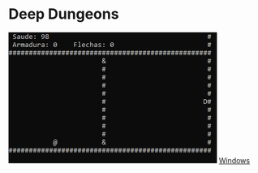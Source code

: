 # Deep Dungeons
![](dungeons.gif)
[Windows](https://1drv.ms/u/s!Ava6zX4x6MTqhQLwuEB-rGQylk2u?e=XyTaCd)
